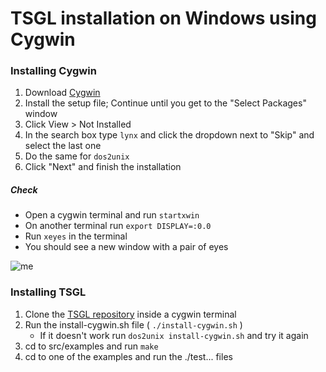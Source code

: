 # TSGL installation on Windows using Cygwin


### Installing Cygwin

1. Download [Cygwin](https://www.cygwin.com/)
2. Install the setup file; Continue until you get to the "Select Packages" window
3. Click View > Not Installed
4. In the search box type `lynx` and click the dropdown next to "Skip" and select the last one
5. Do the same for `dos2unix`
6. Click "Next" and finish the installation

##### Check

- Open a cygwin terminal and run `startxwin`
- On another terminal run `export DISPLAY=:0.0`
- Run `xeyes` in the terminal
- You should see a new window with a pair of eyes

![me](https://github.com/samuelth47/TSGL/blob/master/Cygwin.gif)

### Installing TSGL

1. Clone the [TSGL repository](https://github.com/Calvin-CS/TSGL.git) inside a cygwin terminal
2. Run the install-cygwin.sh file ( `./install-cygwin.sh` )
   - If it doesn't work run `dos2unix install-cygwin.sh` and try it again
2. cd to src/examples and run `make`
3. cd to one of the examples and run the ./test... files
